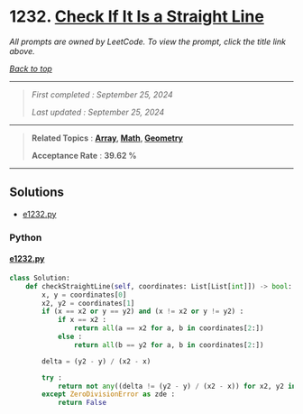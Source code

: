 # 1232. [Check If It Is a Straight Line](<https://leetcode.com/problems/check-if-it-is-a-straight-line>)

*All prompts are owned by LeetCode. To view the prompt, click the title link above.*

*[Back to top](<../README.md>)*

------

> *First completed : September 25, 2024*
>
> *Last updated : September 25, 2024*

------

> **Related Topics** : **[Array](<by_topic/Array.md>), [Math](<by_topic/Math.md>), [Geometry](<by_topic/Geometry.md>)**
>
> **Acceptance Rate** : **39.62 %**

------

## Solutions

- [e1232.py](<../my-submissions/e1232.py>)
### Python
#### [e1232.py](<../my-submissions/e1232.py>)
```Python
class Solution:
    def checkStraightLine(self, coordinates: List[List[int]]) -> bool:
        x, y = coordinates[0]
        x2, y2 = coordinates[1]
        if (x == x2 or y == y2) and (x != x2 or y != y2) :
            if x == x2 :
                return all(a == x2 for a, b in coordinates[2:])
            else :
                return all(b == y2 for a, b in coordinates[2:])

        delta = (y2 - y) / (x2 - x)

        try :
            return not any((delta != (y2 - y) / (x2 - x)) for x2, y2 in coordinates[2:])
        except ZeroDivisionError as zde :
            return False

```


